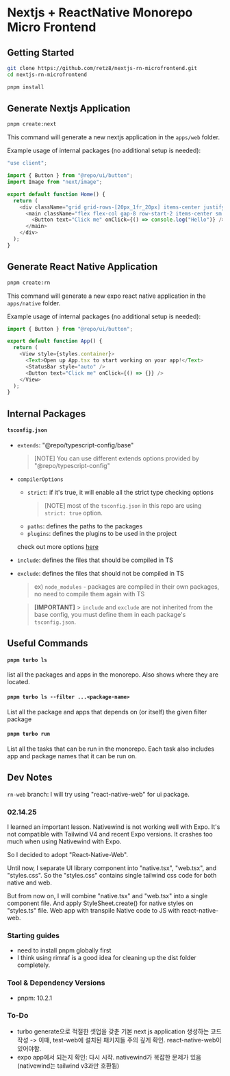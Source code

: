 # Nextjs + ReactNative Monorepo Micro Frontend

## Getting Started

```bash
git clone https://github.com/retz8/nextjs-rn-microfrontend.git
cd nextjs-rn-microfrontend
```

```bash
pnpm install
```

## Generate Nextjs Application

```bash
pnpm create:next
```

This command will generate a new nextjs application in the `apps/web` folder.

Example usage of internal packages (no additional setup is needed):

```ts
"use client";

import { Button } from "@repo/ui/button";
import Image from "next/image";

export default function Home() {
  return (
    <div className="grid grid-rows-[20px_1fr_20px] items-center justify-items-center min-h-screen p-8 pb-20 gap-16 sm:p-20 font-[family-name:var(--font-geist-sans)]">
      <main className="flex flex-col gap-8 row-start-2 items-center sm:items-start">
        <Button text="Click me" onClick={() => console.log("Hello")} />
      </main>
    </div>
  );
}
```

## Generate React Native Application

```bash
pnpm create:rn
```

This command will generate a new expo react native application in the `apps/native` folder.

Example usage of internal packages (no additional setup is needed):

```ts
import { Button } from "@repo/ui/button";

export default function App() {
  return (
    <View style={styles.container}>
      <Text>Open up App.tsx to start working on your app!</Text>
      <StatusBar style="auto" />
      <Button text="Click me" onClick={() => {}} />
    </View>
  );
}
```

## Internal Packages

#### `tsconfig.json`

- `extends`: "@repo/typescript-config/base"

  > [NOTE]
  > You can use different extends options provided by "@repo/typescript-config"

- `compilerOptions`

  - `strict`: if it's true, it will enable all the strict type checking options
    > [NOTE]
    > most of the `tsconfig.json` in this repo are using `strict: true` option.
  - `paths`: defines the paths to the packages
  - `plugins`: defines the plugins to be used in the project

  check out more options [here](https://www.typescriptlang.org/tsconfig/#compilerOptions)

- `include`: defines the files that should be compiled in TS

- `exclude`: defines the files that should not be compiled in TS

  > ex) `node_modules` - packages are compiled in their own packages, no need to compile them again with TS

  > **[IMPORTANT]** > `include` and `exclude` are not inherited from the base config,
  > you must define them in each package's `tsconfig.json`.

## Useful Commands

#### `pnpm turbo ls`

list all the packages and apps in the monorepo. Also shows where they are located.

#### `pnpm turbo ls --filter ...<package-name>`

List all the package and apps that depends on (or itself) the given filter package

#### `pnpm turbo run`

List all the tasks that can be run in the monorepo. Each task also includes app and package names that it can be run on.

## Dev Notes

`rn-web` branch: I will try using "react-native-web" for ui package.

### 02.14.25

I learned an important lesson.
Nativewind is not working well with Expo. It's not compatible with Tailwind V4 and recent Expo versions.
It crashes too much when using Nativewind with Expo.

So I decided to adopt "React-Native-Web".

Until now, I separate UI library component into "native.tsx", "web.tsx", and "styles.css".
So the "styles.css" contains single tailwind css code for both native and web.

But from now on, I will combine "native.tsx" and "web.tsx" into a single component file.
And apply StyleSheet.create() for native styles on "styles.ts" file.
Web app with transpile Native code to JS with react-native-web.

### Starting guides

- need to install pnpm globally first
- I think using rimraf is a good idea for cleaning up the dist folder completely.

### Tool & Dependency Versions

- pnpm: 10.2.1

### To-Do

- turbo generate으로 적절한 셋업을 갖춘 기본 next js application 생성하는 코드 작성
  -> 이때, test-web에 설치된 패키지들 주의 깊게 확인. react-native-web이 있어야함.
- expo app에서 되는지 확인: 다시 시작. nativewind가 복잡한 문제가 있음 (nativewind는 tailwind v3과만 호환됨)
